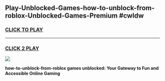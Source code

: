 
## Play-Unblocked-Games-how-to-unblock-from-roblox-Unblocked-Games-Premium #cwldw
<h3>
<a href="https://premium.freeplayer.one?title=how-to-unblock-from-roblox&ref=12M">CLICK TO PLAY</a></h3>
<hr>

<h3>
<a href="https://premium.freeplayer.one?title=how-to-unblock-from-roblox&ref=12M">CLICK 2 PLAY</a>
  
</h3>

<a href="https://premium.freeplayer.one?title=how-to-unblock-from-roblox&ref=12M"><img src="https://clearcache.store/games.png"></a>


**how-to-unblock-from-roblox games unblocked: Your Gateway to Fun and Accessible Online Gaming**
